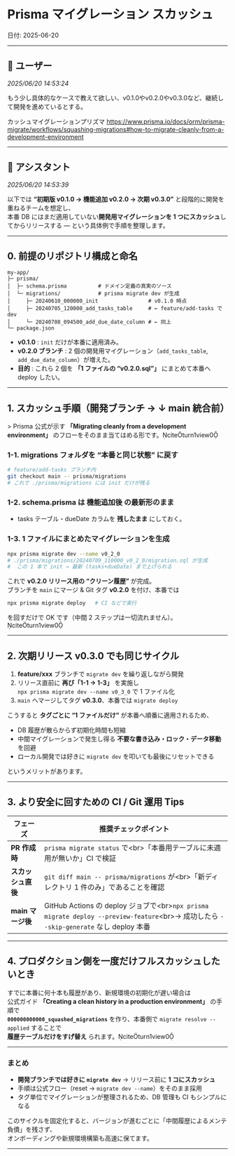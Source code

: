 # Prisma マイグレーション スカッシュ

日付: 2025-06-20

---

## 👤 ユーザー
*2025/06/20 14:53:24*

もう少し具体的なケースで教えて欲しい、v0.1.0やv0.2.0やv0.3.0など、継続して開発を進めているとする。

カッシュマイグレーションプリズマ 
https://www.prisma.io/docs/orm/prisma-migrate/workflows/squashing-migrations#how-to-migrate-cleanly-from-a-development-environment

---

## 🤖 アシスタント
*2025/06/20 14:53:39*

以下では **“初期版 v0.1.0 → 機能追加 v0.2.0 → 次期 v0.3.0”** と段階的に開発を重ねるチームを想定し、  
本番 DB にはまだ適用していない**開発用マイグレーションを 1 つにスカッシュ**してからリリースする ― という具体例で手順を整理します。  

---

## 0. 前提のリポジトリ構成と命名

```
my-app/
├─ prisma/
│  ├─ schema.prisma          # ドメイン定義の真実のソース
│  └─ migrations/            # prisma migrate dev が生成
│     ├─ 20240610_000000_init                # v0.1.0 時点
│     ├─ 20240705_120000_add_tasks_table     # ← feature/add-tasks で dev
│     └─ 20240708_094500_add_due_date_column # ← 同上
└─ package.json
```

- **v0.1.0** : `init` だけが本番に適用済み。  
- **v0.2.0 ブランチ** : 2 個の開発用マイグレーション（`add_tasks_table`, `add_due_date_column`）が増えた。  
- **目的** : これら 2 個を **「1 ファイルの “v0.2.0.sql”」** にまとめて本番へ deploy したい。  

---

## 1. スカッシュ手順（開発ブランチ → ↓ main 統合前）

&gt; Prisma 公式が示す **「Migrating cleanly from a development environment」** のフローをそのまま当てはめる形です。citeturn1view0

### 1-1. migrations フォルダを “本番と同じ状態” に戻す
```bash
# feature/add-tasks ブランチ内
git checkout main -- prisma/migrations
# これで ./prisma/migrations には init だけが残る
```

### 1-2. schema.prisma は **機能追加後** の最新形のまま

- tasks テーブル・dueDate カラムを **残したまま** にしておく。  

### 1-3. 1 ファイルにまとめたマイグレーションを生成
```bash
npx prisma migrate dev --name v0_2_0
# ./prisma/migrations/20240709_110000_v0_2_0/migration.sql が生成
#  この 1 本で init → 最新 (tasks+dueDate) まで上げられる
```
これで **v0.2.0 リリース用の “クリーン履歴”** が完成。  
ブランチを `main` にマージ & Git タグ **v0.2.0** を付け、本番では

```bash
npx prisma migrate deploy   # CI などで実行
```
を回すだけで OK です（中間 2 ステップは一切流れません）。citeturn1view0  

---

## 2. 次期リリース v0.3.0 でも同じサイクル

1. **feature/xxx** ブランチで `migrate dev` を繰り返しながら開発  
2. リリース直前に **再び「1-1 → 1-3」** を実施し  
   `npx prisma migrate dev --name v0_3_0` で 1 ファイル化  
3. `main` へマージしてタグ **v0.3.0**、本番では `migrate deploy`

こうすると **タグごとに “1 ファイルだけ”** が本番へ順番に適用されるため、

- DB 履歴が散らからず初期化時間も短縮  
- 中間マイグレーションで発生し得る **不要な書き込み・ロック・データ移動** を回避  
- ローカル開発では好きに `migrate dev` を叩いても最後にリセットできる

というメリットがあります。

---

## 3. より安全に回すための CI / Git 運用 Tips

| フェーズ | 推奨チェックポイント |
|---------|--------------------|
| **PR 作成時** | `prisma migrate status` で&lt;br&gt;「本番用テーブルに未適用が無いか」CI で検証 |
| **スカッシュ直後** | `git diff main -- prisma/migrations` が&lt;br&gt;「新ディレクトリ 1 件のみ」であることを確認 |
| **main マージ後** | GitHub Actions の deploy ジョブで&lt;br&gt;`npx prisma migrate deploy --preview-feature`&lt;br&gt;→ 成功したら `--skip-generate` なし deploy 本番 |

---

## 4. プロダクション側を**一度だけ**フルスカッシュしたいとき

すでに本番に何十本も履歴があり、新規環境の初期化が遅い場合は  
公式ガイド **「Creating a clean history in a production environment」** の手順で  
**`000000000000_squashed_migrations`** を作り、本番側で `migrate resolve --applied` することで  
**履歴テーブルだけをすげ替え** られます。citeturn1view0  

---

### まとめ

- **開発ブランチでは好きに `migrate dev`** → リリース前に **1 コにスカッシュ**  
- 手順は公式フロー（reset → `migrate dev --name`）をそのまま採用  
- タグ単位でマイグレーションが整理されるため、DB 管理も CI もシンプルになる  

このサイクルを固定化すると、バージョンが進むごとに「中間履歴によるメンテ負債」を残さず、  
オンボーディングや新規環境構築も高速に保てます。

---
